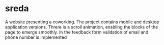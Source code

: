 # sreda
A website presenting a coworking.
The project contains mobile and desktop application versions.
Threre is a scroll animation, enabling the blocks of the page to emerge smoothly.
In the feedback form validation of email and phone number is implemented
